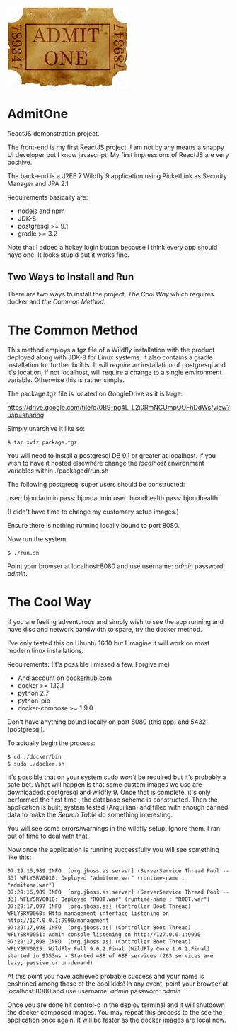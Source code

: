 ![alt text](https://github.com/sagneta/AdmitOne/blob/master/images/AdmitOne.jpg "AdmitOne Inc.")

# AdmitOne
ReactJS demonstration project.

The front-end is my first ReactJS project. I am not by any means a snappy UI developer but I know
javascript. My first impressions of ReactJS are very positive.

The back-end is a J2EE 7 Wildfly 9 application using PicketLink as Security Manager and JPA 2.1

Requirements basically are:

* nodejs and npm
* JDK-8
* postgresql >= 9.1 
* gradle >= 3.2 

Note that I added a hokey login button because I think every app should have one. It looks
stupid but it works fine.

## Two Ways to Install and Run

There are two ways to install the project. _The Cool Way_ which requires 
docker and _the Common Method_.

# The Common Method


This method employs a tgz file of a Wildfly installation with the product deployed along
with JDK-8 for Linux systems. It also contains a gradle installation for further builds.
It will _require_ an installation of postgresql and it's location, if not localhost, will
require a change to a single environment variable. Otherwise this is rather simple.

The package.tgz file is located on GoogleDrive as it is large: 

<https://drive.google.com/file/d/0B9-pg4L_L2j0RmNCUmpQOFhDdWs/view?usp=sharing>

Simply unarchive it like so:
```shell
$ tar xvfz package.tgz 
```


You will need to install a postgresql DB 9.1 or greater at localhost. If you wish to have it
hosted elsewhere change the _localhost_ environment variables within ./packaged/run.sh

The following postgresql super users should be constructed:

user: bjondadmin   pass: bjondadmin
user: bjondhealth  pass: bjondhealth

(I didn't have time to change my customary setup images.)

Ensure there is nothing running locally bound to port 8080.

Now run the system:

```shell
$ ./run.sh
```

Point your browser at localhost:8080 and use username: *admin* password: *admin*.


# The Cool Way

If you are feeling adventurous and simply wish to see the app running and have disc and 
network bandwidth to spare, try the docker method.

I've only tested this on Ubuntu 16.10 but I imagine it will work on most modern linux installations.

Requirements: (It's possible I missed a few. Forgive me)

* And account on dockerhub.com
* docker >= 1.12.1 
* python 2.7
* python-pip
* docker-compose >= 1.9.0

Don't have anything bound locally on port 8080 (this app) and 5432 (postgresql). 


To actually begin the process:

```shell
$ cd ./docker/bin
$ sudo ./docker.sh
```


It's possible that on your system sudo _won't_ be required but it's probably a safe bet. What will happen is that some 
custom images we use are downloaded: postgresql and wildfly 9. Once that is complete, it's only performed the first time
, the database schema is constructed. Then the application is built, system tested (Arquillian) and filled with enough
canned data to make the *Search Table* do something interesting. 

You will see some errors/warnings in the wildfly setup. Ignore them, I ran out of time to deal with that. 

Now once the application is running successfully you will see something like this:

```
07:29:16,989 INFO  [org.jboss.as.server] (ServerService Thread Pool -- 33) WFLYSRV0010: Deployed "admitone.war" (runtime-name : "admitone.war")
07:29:16,989 INFO  [org.jboss.as.server] (ServerService Thread Pool -- 33) WFLYSRV0010: Deployed "ROOT.war" (runtime-name : "ROOT.war")
07:29:17,097 INFO  [org.jboss.as] (Controller Boot Thread) WFLYSRV0060: Http management interface listening on http://127.0.0.1:9990/management
07:29:17,098 INFO  [org.jboss.as] (Controller Boot Thread) WFLYSRV0051: Admin console listening on http://127.0.0.1:9990
07:29:17,098 INFO  [org.jboss.as] (Controller Boot Thread) WFLYSRV0025: WildFly Full 9.0.2.Final (WildFly Core 1.0.2.Final) started in 9353ms - Started 488 of 688 services (263 services are lazy, passive or on-demand)
```

At this point you have achieved probable success and your name is enshrined among those of the cool kids! In any event,
point your browser at localhost:8080 and use username: *admin* password: *admin*

Once you are done hit control-c in the deploy terminal and it will shutdown the docker composed images. You may repeat this process to the see 
the application once again. It will be faster as the docker images are local now.





